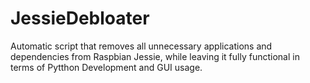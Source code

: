 # JessieDebloater
Automatic script that removes all unnecessary applications and dependencies from Raspbian Jessie, while leaving it fully functional in terms of Pytthon Development and GUI usage.

